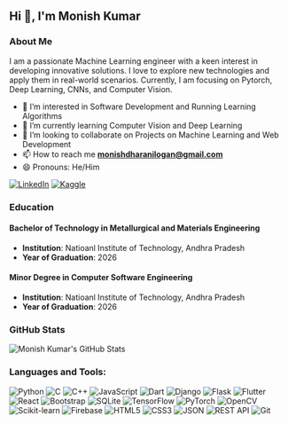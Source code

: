 ## Hi 👋, I'm Monish Kumar


### About Me
I am a passionate Machine Learning engineer with a keen interest in developing innovative solutions. I love to explore new technologies and apply them in real-world scenarios. Currently, I am focusing on Pytorch, Deep Learning, CNNs, and Computer Vision.

- 👀 I’m interested in Software Development and Running Learning Algorithms
- 🌱 I’m currently learning Computer Vision and Deep Learning 
- 💞️ I’m looking to collaborate on Projects on Machine Learning and Web Development
- 📫 How to reach me **[monishdharanilogan@gmail.com](mailto:monishdharanilogan@gmail.com)**
- 😄 Pronouns: He/Him

[![LinkedIn](https://img.shields.io/badge/LinkedIn-0A66C2?style=for-the-badge&logo=linkedin&logoColor=white)](https://www.linkedin.com/in/monish-kumar-d) 
[![Kaggle](https://img.shields.io/badge/Kaggle-20BEFF?style=for-the-badge&logo=kaggle&logoColor=white)](https://www.kaggle.com/monish38)

### Education
#### Bachelor of Technology in Metallurgical and Materials Engineering
- **Institution**: Natioanl Institute of Technology, Andhra Pradesh
- **Year of Graduation**: 2026
#### Minor Degree in Computer Software Engineering
- **Institution**: Natioanl Institute of Technology, Andhra Pradesh
- **Year of Graduation**: 2026

### GitHub Stats
![Monish Kumar's GitHub Stats](https://github-readme-stats.vercel.app/api?username=Monish-Kumar-D&show_icons=true&theme=radical)


### Languages and Tools:
![Python](https://img.shields.io/badge/Python-3776AB?style=for-the-badge&logo=python&logoColor=white)
![C](https://img.shields.io/badge/C-00599C?style=for-the-badge&logo=c&logoColor=white)
![C++](https://img.shields.io/badge/C++-00599C?style=for-the-badge&logo=cplusplus&logoColor=white)
![JavaScript](https://img.shields.io/badge/JavaScript-F7DF1E?style=for-the-badge&logo=javascript&logoColor=black)
![Dart](https://img.shields.io/badge/Dart-0175C2?style=for-the-badge&logo=dart&logoColor=white)
![Django](https://img.shields.io/badge/Django-092E20?style=for-the-badge&logo=django&logoColor=white)
![Flask](https://img.shields.io/badge/Flask-000000?style=for-the-badge&logo=flask&logoColor=white)
![Flutter](https://img.shields.io/badge/Flutter-02569B?style=for-the-badge&logo=flutter&logoColor=white)
![React](https://img.shields.io/badge/React-20232A?style=for-the-badge&logo=react&logoColor=61DAFB)
![Bootstrap](https://img.shields.io/badge/Bootstrap-563D7C?style=for-the-badge&logo=bootstrap&logoColor=white)
![SQLite](https://img.shields.io/badge/SQLite-003B57?style=for-the-badge&logo=sqlite&logoColor=white)
![TensorFlow](https://img.shields.io/badge/TensorFlow-FF6F00?style=for-the-badge&logo=tensorflow&logoColor=white)
![PyTorch](https://img.shields.io/badge/PyTorch-EE4C2C?style=for-the-badge&logo=pytorch&logoColor=white)
![OpenCV](https://img.shields.io/badge/OpenCV-5C3EE8?style=for-the-badge&logo=opencv&logoColor=white)
![Scikit-learn](https://img.shields.io/badge/Scikit--learn-F7931E?style=for-the-badge&logo=scikit-learn&logoColor=white)
![Firebase](https://img.shields.io/badge/Firebase-FFCA28?style=for-the-badge&logo=firebase&logoColor=black)
![HTML5](https://img.shields.io/badge/HTML5-E34F26?style=for-the-badge&logo=html5&logoColor=white)
![CSS3](https://img.shields.io/badge/CSS3-1572B6?style=for-the-badge&logo=css3&logoColor=white)
![JSON](https://img.shields.io/badge/JSON-000000?style=for-the-badge&logo=json&logoColor=white)
![REST API](https://img.shields.io/badge/REST%20API-000000?style=for-the-badge&logo=rest&logoColor=white)
![Git](https://img.shields.io/badge/Git-F05032?style=for-the-badge&logo=git&logoColor=white)

